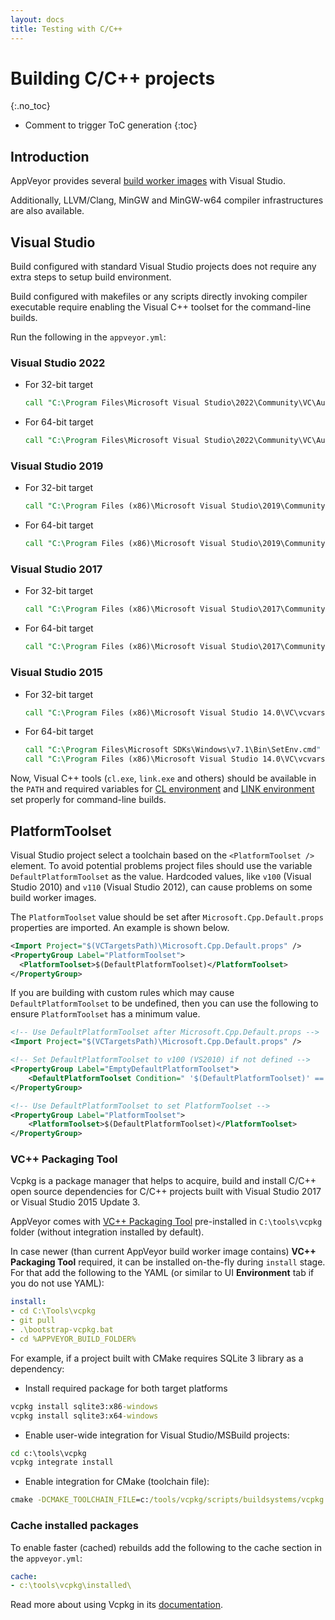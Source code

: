 ```yaml
---
layout: docs
title: Testing with C/C++
---
```


<!-- markdownlint-disable MD022 MD032 -->
# Building C/C++ projects
{:.no_toc}

* Comment to trigger ToC generation
{:toc}
<!-- markdownlint-enable MD022 MD032 -->

## Introduction

AppVeyor provides several [build worker images](/docs/build-environment/#build-worker-images) with Visual Studio.

Additionally, LLVM/Clang, MinGW and MinGW-w64 compiler infrastructures are also available.

## Visual Studio

Build configured with standard Visual Studio projects does not require any extra steps to setup build environment.

Build configured with makefiles or any scripts directly invoking compiler executable require enabling the Visual C++ toolset for the command-line builds.

Run the following in the `appveyor.yml`:


### Visual Studio 2022

* For 32-bit target

    ```bat
    call "C:\Program Files\Microsoft Visual Studio\2022\Community\VC\Auxiliary\Build\vcvars32.bat"
    ```

* For 64-bit target

    ```bat
    call "C:\Program Files\Microsoft Visual Studio\2022\Community\VC\Auxiliary\Build\vcvars64.bat"
    ```

### Visual Studio 2019

* For 32-bit target

    ```bat
    call "C:\Program Files (x86)\Microsoft Visual Studio\2019\Community\VC\Auxiliary\Build\vcvars32.bat"
    ```

* For 64-bit target

    ```bat
    call "C:\Program Files (x86)\Microsoft Visual Studio\2019\Community\VC\Auxiliary\Build\vcvars64.bat"
    ```

### Visual Studio 2017

* For 32-bit target

    ```bat
    call "C:\Program Files (x86)\Microsoft Visual Studio\2017\Community\VC\Auxiliary\Build\vcvars32.bat"
    ```

* For 64-bit target

    ```bat
    call "C:\Program Files (x86)\Microsoft Visual Studio\2017\Community\VC\Auxiliary\Build\vcvars64.bat"
    ```

### Visual Studio 2015

* For 32-bit target

    ```bat
    call "C:\Program Files (x86)\Microsoft Visual Studio 14.0\VC\vcvarsall.bat" x86
    ```

* For 64-bit target

    ```bat
    call "C:\Program Files\Microsoft SDKs\Windows\v7.1\Bin\SetEnv.cmd" /x64
    call "C:\Program Files (x86)\Microsoft Visual Studio 14.0\VC\vcvarsall.bat" x86_amd64
    ```

Now, Visual C++ tools (`cl.exe`, `link.exe` and others) should be available in the `PATH` and
required variables for
[CL environment](https://msdn.microsoft.com/en-us/library/kezkeayy.aspx)
and [LINK environment](https://msdn.microsoft.com/en-us/library/6y6t9esh.aspx)
set properly for command-line builds.

## PlatformToolset

Visual Studio project select a toolchain based on the `<PlatformToolset />` element. To avoid potential problems project files should use the variable `DefaultPlatformToolset` as the value. Hardcoded values, like `v100` (Visual Studio 2010) and `v110` (Visual Studio 2012), can cause problems on some build worker images.

The `PlatformToolset` value should be set after `Microsoft.Cpp.Default.props` properties are imported. An example is shown below.

```xml
<Import Project="$(VCTargetsPath)\Microsoft.Cpp.Default.props" />
<PropertyGroup Label="PlatformToolset">
  <PlatformToolset>$(DefaultPlatformToolset)</PlatformToolset>
</PropertyGroup>
```

If you are building with custom rules which may cause `DefaultPlatformToolset` to be undefined, then you can use the following to ensure `PlatformToolset` has a minimum value.

```xml
<!-- Use DefaultPlatformToolset after Microsoft.Cpp.Default.props -->
<Import Project="$(VCTargetsPath)\Microsoft.Cpp.Default.props" />

<!-- Set DefaultPlatformToolset to v100 (VS2010) if not defined -->
<PropertyGroup Label="EmptyDefaultPlatformToolset">
    <DefaultPlatformToolset Condition=" '$(DefaultPlatformToolset)' == '' ">v100</DefaultPlatformToolset>
</PropertyGroup>

<!-- Use DefaultPlatformToolset to set PlatformToolset -->
<PropertyGroup Label="PlatformToolset">
    <PlatformToolset>$(DefaultPlatformToolset)</PlatformToolset>
</PropertyGroup>
```

### VC++ Packaging Tool

Vcpkg is a package manager that helps to acquire, build and install C/C++ open source dependencies for C/C++ projects built with Visual Studio 2017 or Visual Studio 2015 Update 3.

AppVeyor comes with [VC++ Packaging Tool](https://github.com/Microsoft/vcpkg) pre-installed in `C:\tools\vcpkg` folder (without integration installed by default).

In case newer (than current AppVeyor build worker image contains) **VC++ Packaging Tool** required, it can be installed on-the-fly during `install` stage. For that add the following to the YAML (or similar to UI **Environment** tab if you do not use YAML):

```yaml
install:
- cd C:\Tools\vcpkg
- git pull
- .\bootstrap-vcpkg.bat
- cd %APPVEYOR_BUILD_FOLDER%
```

For example, if a project built with CMake requires SQLite 3 library as a dependency:

* Install required package for both target platforms

```bat
vcpkg install sqlite3:x86-windows
vcpkg install sqlite3:x64-windows
```

* Enable user-wide integration for Visual Studio/MSBuild projects:

```bat
cd c:\tools\vcpkg
vcpkg integrate install
```

* Enable integration for CMake (toolchain file):

```bat
cmake -DCMAKE_TOOLCHAIN_FILE=c:/tools/vcpkg/scripts/buildsystems/vcpkg.cmake ...
```

### Cache installed packages

To enable faster (cached) rebuilds add the following to the cache section in the `appveyor.yml`:

```yaml
cache:
- c:\tools\vcpkg\installed\
```

Read more about using Vcpkg in its [documentation](https://vcpkg.readthedocs.io).
